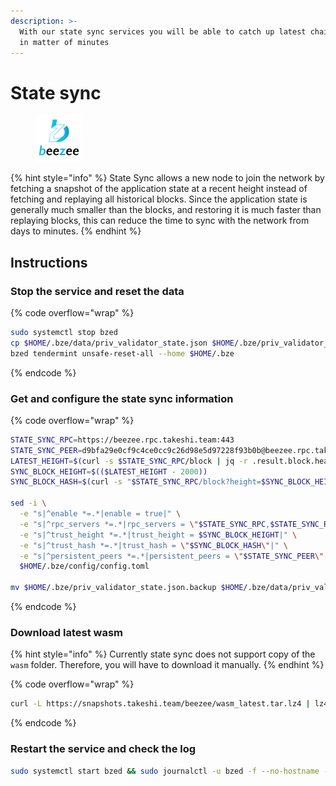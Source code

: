 ```yaml
---
description: >-
  With our state sync services you will be able to catch up latest chain block
  in matter of minutes
---
```


# State sync

<figure><img src="https://github.com/takeshi-val/Logo/raw/main/beezee.png" alt=""><figcaption></figcaption></figure>

{% hint style="info" %}
State Sync allows a new node to join the network by fetching a snapshot of the application state at a recent height instead of fetching and replaying all historical blocks. Since the application state is generally much smaller than the blocks, and restoring it is much faster than replaying blocks, this can reduce the time to sync with the network from days to minutes.
{% endhint %}

## Instructions

### Stop the service and reset the data

{% code overflow="wrap" %}
```bash
sudo systemctl stop bzed
cp $HOME/.bze/data/priv_validator_state.json $HOME/.bze/priv_validator_state.json.backup
bzed tendermint unsafe-reset-all --home $HOME/.bze
```
{% endcode %}

### Get and configure the state sync information

{% code overflow="wrap" %}
```bash
STATE_SYNC_RPC=https://beezee.rpc.takeshi.team:443
STATE_SYNC_PEER=d9bfa29e0cf9c4ce0cc9c26d98e5d97228f93b0b@beezee.rpc.takeshi.team:45656
LATEST_HEIGHT=$(curl -s $STATE_SYNC_RPC/block | jq -r .result.block.header.height)
SYNC_BLOCK_HEIGHT=$(($LATEST_HEIGHT - 2000))
SYNC_BLOCK_HASH=$(curl -s "$STATE_SYNC_RPC/block?height=$SYNC_BLOCK_HEIGHT" | jq -r .result.block_id.hash)

sed -i \
  -e "s|^enable *=.*|enable = true|" \
  -e "s|^rpc_servers *=.*|rpc_servers = \"$STATE_SYNC_RPC,$STATE_SYNC_RPC\"|" \
  -e "s|^trust_height *=.*|trust_height = $SYNC_BLOCK_HEIGHT|" \
  -e "s|^trust_hash *=.*|trust_hash = \"$SYNC_BLOCK_HASH\"|" \
  -e "s|^persistent_peers *=.*|persistent_peers = \"$STATE_SYNC_PEER\"|" \
  $HOME/.bze/config/config.toml

mv $HOME/.bze/priv_validator_state.json.backup $HOME/.bze/data/priv_validator_state.json
```
{% endcode %}

### Download latest wasm

{% hint style="info" %}
Currently state sync does not support copy of the `wasm` folder. Therefore, you will have to download it manually.
{% endhint %}

{% code overflow="wrap" %}
```bash
curl -L https://snapshots.takeshi.team/beezee/wasm_latest.tar.lz4 | lz4 -dc - | tar -xf - -C $HOME/.bze
```
{% endcode %}

### Restart the service and check the log

```bash
sudo systemctl start bzed && sudo journalctl -u bzed -f --no-hostname -o cat
```
